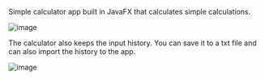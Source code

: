 Simple calculator app built in JavaFX that calculates simple calculations.

![image](https://github.com/zanpicman/kalkulator1/assets/96843213/ade8511b-0254-4c81-b06a-8601eb1fa7a5)

The calculator also keeps the input history. You can save it to a txt file and can also import the history to the app.

![image](https://github.com/zanpicman/kalkulator1/assets/96843213/6341f2dd-e4bd-46cf-a482-daa3c902da62)

